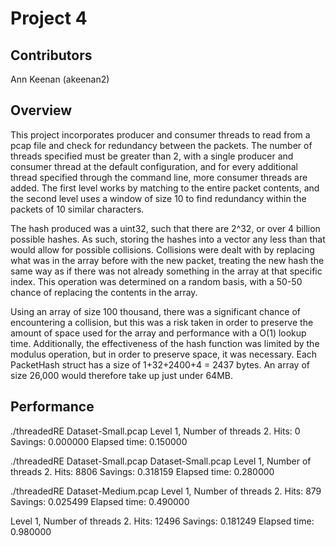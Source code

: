 # Project 4

## Contributors

Ann Keenan (akeenan2)

## Overview

This project incorporates producer and consumer threads to read from a pcap
file and check for redundancy between the packets. The number of threads
specified must be greater than 2, with a single producer and consumer thread at
the default configuration, and for every additional thread specified through
the command line, more consumer threads are added. The first level works by
matching to the entire packet contents, and the second level uses a window of
size 10 to find redundancy within the packets of 10 similar characters.

The hash produced was a uint32, such that there are 2^32, or over 4 billion
possible hashes. As such, storing the hashes into a vector any less than that
would allow for possible collisions. Collisions were dealt with by replacing
what was in the array before with the new packet, treating the new hash the
same way as if there was not already something in the array at that specific
index. This operation was determined on a random basis, with a 50-50 chance of
replacing the contents in the array.

Using an array of size 100 thousand, there was a significant chance of
encountering a collision, but this was a risk taken in order to preserve the
amount of space used for the array and performance with a O(1) lookup time.
Additionally, the effectiveness of the hash function was limited by the
modulus operation, but in order to preserve space, it was necessary. Each
PacketHash struct has a size of 1+32+2400+4 = 2437 bytes. An array of size
26,000 would therefore take up just under 64MB.

## Performance

./threadedRE Dataset-Small.pcap
Level 1, Number of threads 2.
Hits:         0
Savings:      0.000000
Elapsed time: 0.150000

./threadedRE Dataset-Small.pcap Dataset-Small.pcap
Level 1, Number of threads 2.
Hits:         8806
Savings:      0.318159
Elapsed time: 0.280000

./threadedRE Dataset-Medium.pcap
Level 1, Number of threads 2.
Hits:         879
Savings:      0.025499
Elapsed time: 0.490000

Level 1, Number of threads 2.
Hits:         12496
Savings:      0.181249
Elapsed time: 0.980000
